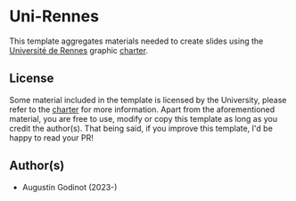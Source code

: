 # Uni-Rennes

This template aggregates materials needed to create slides using the [Université de Rennes](https://www.univ-rennes.fr/) graphic [charter](https://charte.univ-rennes.fr/). 

## License

Some material included in the template is licensed by the University, please refer to the
[charter](https://charte.univ-rennes.fr/) for more information. Apart from the aforementioned
material, you are free to use, modify or copy this template as long as you credit the author(s).
That being said, if you improve this template, I'd be happy to read your PR!


## Author(s)

- Augustin Godinot (2023-)